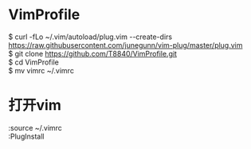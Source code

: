 # VimProfile

$ curl -fLo ~/.vim/autoload/plug.vim --create-dirs https://raw.githubusercontent.com/junegunn/vim-plug/master/plug.vim  
$ git clone https://github.com/T8840/VimProfile.git  
$ cd VimProfile  
$ mv vimrc ~/.vimrc  

# 打开vim
:source ~/.vimrc  
:PlugInstall
